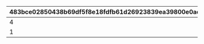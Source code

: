 |483bce02850438b69df5f8e18fdfb61d26923839ea39800e0adc118288022217|779002a307dd75065478a1a7932986141138326d9746afdffb371c175b076973|cfdd6d4e38f9b341fd95748d4fca2e45d0c2f8657f663783035f90b2112efbb5|8a337f854f26bf89d0e00ad3c5fbac7fa80d6a671e90cf775fc2d2c8cd4eae18|3b93c45ffae429c245b2a8151dc538716cdecd6b557eed47959c34ea325985ec|0834f723c54236cf69ad43aee73a483e68737019de4088cd076d147c0d6191b4|a695853a61e18f4b03d49c88f9838860f2ac4ebeb1ab3e6fe5551f2e54df819a|59491f1d6248b2857ec78a8c09be67d147a15273a74c0ce36aee228c0d1b5071|
| --- | --- | --- | --- | --- | --- | --- | --- |
|4|5|1|0|1004|200|0|804100401|
|1|5|2|0|1004|0|0|804100402|